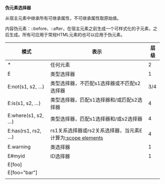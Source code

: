 **伪元素选择器**

从宿主元素中继承所有可继承属性，不可继承属性取原始值。

内容伪元素：::before、::after，在宿主元素之前生成一个可样式化的子元素，之后生成。所有可应用于常规HTML元素的也可以应用于伪元素。


| 模式                | 表示                                                                                                           | 层级 |
| ------------------- | -------------------------------------------------------------------------------------------------------------- | ---- |
| *                   | 任何元素                                                                                                       | 2    |
| E                   | 类型选择器                                                                                                     | 1    |
| E:not(s1, s2, …)   | 类型选择器，不匹配s1选择器或不匹配s2选择器                                                                     | 3/4  |
| E:is(s1, s2, …)    | 类型选择器，匹配s1选择器和/或匹配s2选择器                                                                      | 4    |
| E:where(s1, s2, …) | 类型选择器，匹配s1选择器和/或s2选择器                                                                          | 4    |
| E:has(rs1, rs2, …) | rs1关系选择器或rs2关系选择器，当元素E计算为[:scope elements](https://drafts.csswg.org/selectors-4/#scope-element) | 4    |
| E.warning           | 类选择器                                                                                                       | 1    |
| E#myid              | ID选择器                                                                                                       | 1    |
| E[foo]              |                                                                                                                |      |
| E[foo="bar"]        |                                                                                                                |      |
|                     |                                                                                                                |      |
